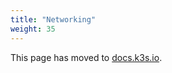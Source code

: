 ```yaml
---
title: "Networking"
weight: 35
---
```


This page has moved to [docs.k3s.io](https://docs.k3s.io/networking).
